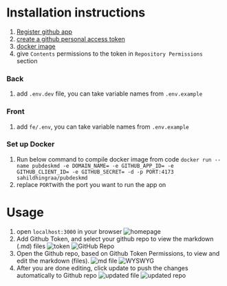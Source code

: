 # Installation instructions
1) [Register github app](https://docs.github.com/en/apps/creating-github-apps/registering-a-github-app/registering-a-github-app)
2) [create a github personal access token](https://docs.github.com/en/authentication/keeping-your-account-and-data-secure/managing-your-personal-access-tokens)
3) [docker image](https://hub.docker.com/repository/docker/sahildhingraa/pubdeskmd)
3) give `Contents` permissions to the token in `Repository Permissions` section

### Back
1) add `.env.dev` file, you can take variable names from `.env.example`

### Front
1) add `fe/.env`, you can take variable names from `.env.example`

### Set up Docker
1) Run below command to compile docker image from code
`docker run --name pubdeskmd -e DOMAIN_NAME= -e GITHUB_APP_ID= -e GITHUB_CLIENT_ID= -e GITHUB_SECRET= -d -p PORT:4173 sahildhingraa/pubdeskmd`
2) replace `PORT`with the port you want to run the app on

# Usage
1) open `localhost:3000` in your browser
![homepage](https://github.com/user-attachments/assets/a3cdb411-de43-42c3-906e-d862881a7aea)
2) Add Github Token, and select your github repo to view the markdown (.md) files
![token](https://github.com/user-attachments/assets/1a12258b-d6c2-49ed-9354-67ba04a460ac)
![GitHub Repo](https://github.com/user-attachments/assets/4c56130d-35bc-4e60-b97f-9626bfe3557f)
3) Open the Github repo, based on Github Token Permissions, to view and edit the markdown (files). 
![md file](https://github.com/user-attachments/assets/51ab08e0-df17-499f-9dba-e03ae0f8757f)
![WYSWYG](https://github.com/user-attachments/assets/fa6c9d9d-f63f-420e-ad35-33b6236ef940)
4) After you are done editing, click update to push the changes automatically to Github repo
![updated file](https://github.com/user-attachments/assets/c744a2d9-297c-419d-b5a1-a76cd112e348)
![updated repo](https://github.com/user-attachments/assets/fed39a7b-9029-49e8-8ae6-8473eb27bfba)

